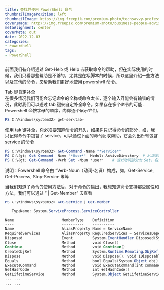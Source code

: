 ```yaml
---
title: 查找并使用 PowerShell 命令
thumbnailImagePosition: left
thumbnailImage: https://img.freepik.com/premium-photo/techsavvy-professional-immersed-virtual-realm-surrounded-by-multiple-screens-aigenerated-stock_561855-16851.jpg
coverImage: https://img.freepik.com/premium-photo/business-people-advisor-business-people-talking-planning-analyze-investment-marketing-tablet-office_44344-3887.jpg
metaAlignment: center
coverMeta: out
date: 2022-12-03
categories:
- PowerShell
tags:
- PowerShell
---
```


前面我们有介绍通过 Get-Help 或 Help 去获取命令的帮助，但在实际使用的时候，我们只看那些帮助是不够的，尤其是在写脚本的时候，所以这里介绍一些方法以及其他的命令，来帮助我们更好地使用 powershell 命令。

<!--more-->

Tab 键自定补全  
在很多情况我们可能会忘记命令的全称或命令太长，逐个输入可能会有输错的情况，此时我们可以通过 tab 键来自定补全命令。如果存在多个命令的可能，Powershell 会按字母的顺序，向你逐个展示它们。

```Powershell
PS C:\Windows\system32> get-ser<tab>
```


使用 tab 键补全，你必须要知道命令的开头，如果你只记得命令的部分，如，我只记得命令中包含了 service，可以通过下面的命令获取帮助，它会列出所有包含 service 的命令

```Powershell
PS C:\Windows\system32> Get-Command -Name "*Service*"
PS C:\&gt; Get-Command -Name "*User*" -Module ActiveDirectory  # 从指定的模块中查找
PS C:\&gt; Get-Command -Verb Set -Noun *user*    # 查找动词部分为 Set，名词部包含 User 的命令
```
说明：Powershell 命令由 “Verb-Noun（动词-名词）构成，如，Get-Service, Get-Process, Stop-Service 等等

当我们知道了命令的使用方法后，对于命令的输出，我想知道命令支持那些属性和方法，我们可以通过 “ | Get-Member” 去查看

```Powershell
PS C:\Windows\system32> Get-Service | Get-Member

   TypeName: System.ServiceProcess.ServiceController

Name                      MemberType    Definition
----                      ----------    ----------
Name                      AliasProperty Name = ServiceName
RequiredServices          AliasProperty RequiredServices = ServicesDependedOn
Disposed                  Event         System.EventHandler Disposed(System.Object, System.EventArgs)
Close                     Method        void Close()
Continue                  Method        void Continue()
CreateObjRef              Method        System.Runtime.Remoting.ObjRef CreateObjRef(type requestedType)
Dispose                   Method        void Dispose(), void IDisposable.Dispose()
Equals                    Method        bool Equals(System.Object obj)
ExecuteCommand            Method        void ExecuteCommand(int command)
GetHashCode               Method        int GetHashCode()
GetLifetimeService        Method        System.Object GetLifetimeService()
... ...
... ...
```